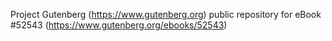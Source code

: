 Project Gutenberg (https://www.gutenberg.org) public repository for
eBook #52543 (https://www.gutenberg.org/ebooks/52543)
